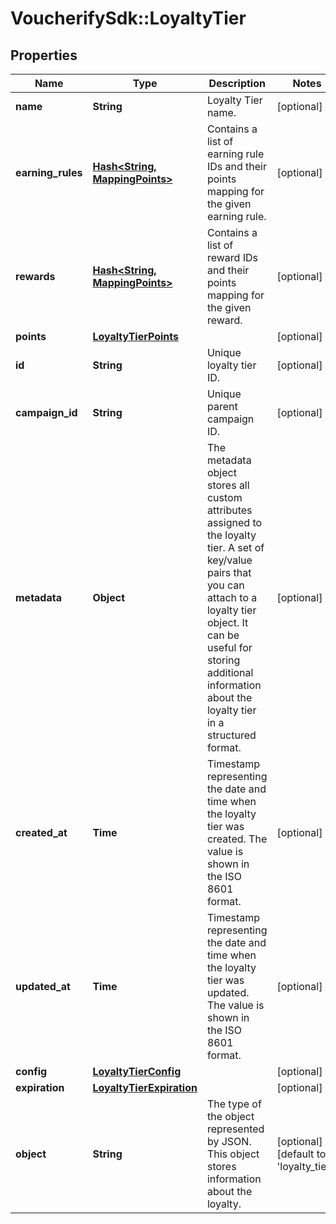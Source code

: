 # VoucherifySdk::LoyaltyTier

## Properties

| Name | Type | Description | Notes |
| ---- | ---- | ----------- | ----- |
| **name** | **String** | Loyalty Tier name. | [optional] |
| **earning_rules** | [**Hash&lt;String, MappingPoints&gt;**](MappingPoints.md) | Contains a list of earning rule IDs and their points mapping for the given earning rule. | [optional] |
| **rewards** | [**Hash&lt;String, MappingPoints&gt;**](MappingPoints.md) | Contains a list of reward IDs and their points mapping for the given reward. | [optional] |
| **points** | [**LoyaltyTierPoints**](LoyaltyTierPoints.md) |  | [optional] |
| **id** | **String** | Unique loyalty tier ID. | [optional] |
| **campaign_id** | **String** | Unique parent campaign ID. | [optional] |
| **metadata** | **Object** | The metadata object stores all custom attributes assigned to the loyalty tier. A set of key/value pairs that you can attach to a loyalty tier object. It can be useful for storing additional information about the loyalty tier in a structured format. | [optional] |
| **created_at** | **Time** | Timestamp representing the date and time when the loyalty tier was created. The value is shown in the ISO 8601 format. | [optional] |
| **updated_at** | **Time** | Timestamp representing the date and time when the loyalty tier was updated. The value is shown in the ISO 8601 format. | [optional] |
| **config** | [**LoyaltyTierConfig**](LoyaltyTierConfig.md) |  | [optional] |
| **expiration** | [**LoyaltyTierExpiration**](LoyaltyTierExpiration.md) |  | [optional] |
| **object** | **String** | The type of the object represented by JSON. This object stores information about the loyalty. | [optional][default to &#39;loyalty_tier&#39;] |

